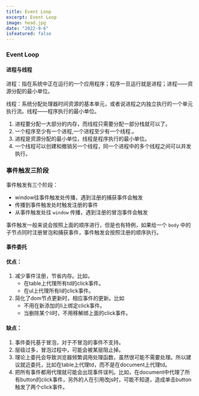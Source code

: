```yaml
---
title: Event Loop
excerpt: Event Loop
image: head.jpg
date: "2022-9-6"
isFeatured: false
---
```


### Event Loop

#### 进程与线程

进程：指在系统中正在运行的一个应用程序；程序一旦运行就是进程；进程——资源分配的最小单位。

线程：系统分配处理器时间资源的基本单元，或者说进程之内独立执行的一个单元执行流。线程——程序执行的最小单位。

1. 进程要分配一大部分的内存，而线程只需要分配一部分栈就可以了。
2. 一个程序至少有一个进程,一个进程至少有一个线程.。
3. 进程是资源分配的最小单位，线程是程序执行的最小单位。
4. 一个线程可以创建和撤销另一个线程，同一个进程中的多个线程之间可以并发执行。

### 事件触发三阶段

事件触发有三个阶段：

- window往事件触发处传播，遇到注册的捕获事件会触发
- 传播到事件触发处时触发注册的事件
- 从事件触发处往 `window` 传播，遇到注册的冒泡事件会触发

事件触发一般来说会按照上面的顺序进行，但是也有特例，如果给一个 `body` 中的子节点同时注册冒泡和捕获事件，事件触发会按照注册的顺序执行。

#### 事件委托

#### 优点：

1. 减少事件注册，节省内存。比如，
   - 在table上代理所有td的click事件。
   - 在ul上代理所有li的click事件。
2. 简化了dom节点更新时，相应事件的更新。比如
   - 不用在新添加的li上绑定click事件。
   - 当删除某个li时，不用移解绑上面的click事件。

#### 缺点：

1. 事件委托基于冒泡，对于不冒泡的事件不支持。
2. 层级过多，冒泡过程中，可能会被某层阻止掉。
3. 理论上委托会导致浏览器频繁调用处理函数，虽然很可能不需要处理。所以建议就近委托，比如在table上代理td，而不是在document上代理td。
4. 把所有事件都用代理就可能会出现事件误判。比如，在document中代理了所有button的click事件，另外的人在引用改js时，可能不知道，造成单击button触发了两个click事件。